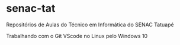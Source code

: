# senac-tat
Repositórios de Aulas do Técnico em Informática do SENAC Tatuapé

Trabalhando com o Git VScode no Linux pelo Windows 10
